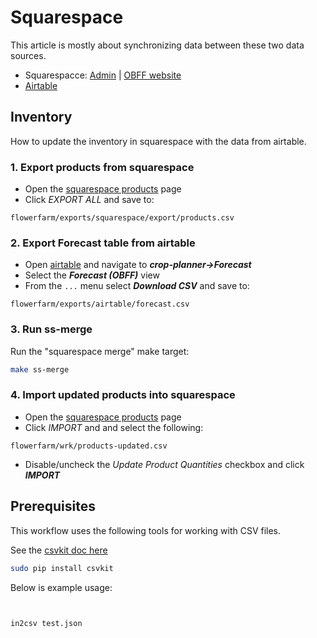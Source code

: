 # Squarespace

This article is mostly about synchronizing data between these two data sources.

* Squarespacce:  [Admin](https://www.squarespace.com/) | [OBFF website](https://ohiobarnflowerfarm.com/)
* [Airtable](https://airtable.com/)

## Inventory

How to update the inventory in squarespace with the data from airtable.

### 1. Export products from squarespace

* Open the [squarespace products](https://ohiobarnflowerfarm.squarespace.com/config/commerce/inventory) page
* Click *EXPORT ALL* and save to:

```text
flowerfarm/exports/squarespace/export/products.csv
```

### 2. Export Forecast table from airtable

* Open [airtable](https://airtable.com/) and navigate to ***crop-planner->Forecast***
* Select the ***Forecast (OBFF)*** view
* From the `...`  menu select ***Download CSV*** and save to:

```text
flowerfarm/exports/airtable/forecast.csv
```

### 3. Run ss-merge

Run the "squarespace merge" make target:

```bash
make ss-merge
```

### 4. Import updated products into squarespace

* Open the [squarespace products](https://ohiobarnflowerfarm.squarespace.com/config/commerce/inventory) page
* Click *IMPORT* and and select the following:

```text
flowerfarm/wrk/products-updated.csv
```

* Disable/uncheck the *Update Product Quantities* checkbox and click ***IMPORT***

## Prerequisites

This workflow uses the following tools for working with CSV files.

See the [csvkit doc here](https://csvkit.readthedocs.io/en/latest/)

```bash
sudo pip install csvkit
```

Below is example usage:

```bash


in2csv test.json 
```
